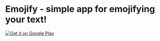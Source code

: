# Emojify - simple app for emojifying your text!
<a href='https://play.google.com/store/apps/details?id=com.kvlg.emojify&pcampaignid=pcampaignidMKT-Other-global-all-co-prtnr-py-PartBadge-Mar2515-1'><img alt='Get it on Google Play' src='https://play.google.com/intl/en_us/badges/static/images/badges/en_badge_web_generic.png'/></a>
